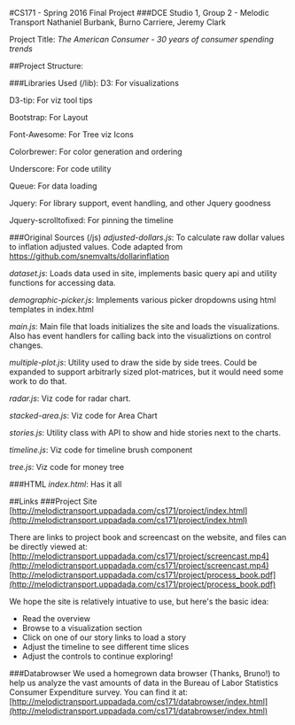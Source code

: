#CS171 - Spring 2016 Final Project
###DCE Studio 1, Group 2 - Melodic Transport
Nathaniel Burbank, Burno Carriere, Jeremy Clark

Project Title: *The American Consumer - 30 years of consumer spending trends*

##Project Structure:

###Libraries Used (/lib):
D3: For visualizations

D3-tip: For viz tool tips

Bootstrap: For Layout

Font-Awesome: For Tree viz Icons

Colorbrewer: For color generation and ordering

Underscore: For code utility

Queue: For data loading

Jquery: For library support, event handling, and other Jquery goodness

Jquery-scrolltofixed: For pinning the timeline

###Original Sources (/js)
*adjusted-dollars.js*: To calculate raw dollar values to inflation adjusted values. Code adapted from https://github.com/snemvalts/dollarinflation

*dataset.js*: Loads data used in site, implements basic query api and utility functions for accessing data.

*demographic-picker.js*: Implements various picker dropdowns using html templates in index.html

*main.js*: Main file that loads initializes the site and loads the visualizations. Also has event handlers for calling back into the visualiztions on control changes.

*multiple-plot.js*: Utility used to draw the side by side trees. Could be expanded to support arbitrarly sized plot-matrices, but it would need some work to do that.

*radar.js*: Viz code for radar chart.

*stacked-area.js*: Viz code for Area Chart

*stories.js*: Utility class with API to show and hide stories next to the charts.

*timeline.js*: Viz code for timeline brush component

*tree.js*: Viz code for money tree

###HTML
*index.html*: Has it all


##Links
###Project Site
[http://melodictransport.uppadada.com/cs171/project/index.html](http://melodictransport.uppadada.com/cs171/project/index.html)

There are links to project book and screencast on the website, and files can be directly viewed at:
[http://melodictransport.uppadada.com/cs171/project/screencast.mp4](http://melodictransport.uppadada.com/cs171/project/screencast.mp4)
[http://melodictransport.uppadada.com/cs171/project/process_book.pdf](http://melodictransport.uppadada.com/cs171/project/process_book.pdf)

We hope the site is relatively intuative to use, but here's the basic idea:

* Read the overview
* Browse to a visualization section
* Click on one of our story links to load a story
* Adjust the timeline to see different time slices
* Adjust the controls to continue exploring!

###Databrowser
We used a homegrown data browser (Thanks, Bruno!) to help us analyze the vast amounts of data in the Bureau of Labor Statistics Consumer Expenditure survey. You can find it at:
[http://melodictransport.uppadada.com/cs171/databrowser/index.html](http://melodictransport.uppadada.com/cs171/databrowser/index.html)

